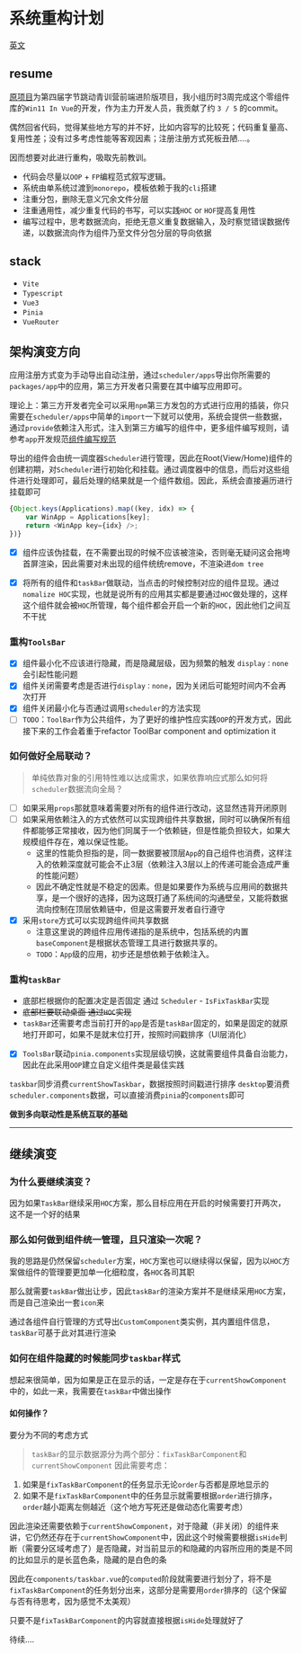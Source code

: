 # 系统重构计划

[英文](./README_en.md)

## resume

[原项目](https://github.com/HardenSG/Win11-in-Vue)为第四届字节跳动青训营前端进阶版项目，我小组历时3周完成这个零组件库的`Win11 In Vue`的开发，作为主力开发人员，我贡献了约 `3 / 5` 的commit。

偶然回省代码，觉得某些地方写的并不好，比如内容写的比较死；代码重复量高、复用性差；没有过多考虑性能等客观因素；注册注册方式死板丑陋....。

因而想要对此进行重构，吸取先前教训。

+ 代码会尽量以`OOP` + `FP`编程范式叙写逻辑。
+ 系统由单系统过渡到`monorepo`，模板依赖于我的`cli`搭建
+ 注重分包，删除无意义冗余文件分层
+ 注重通用性，减少重复代码的书写，可以实践`HOC` or `HOF`提高复用性
+ 编写过程中，思考数据流向，拒绝无意义重复数据输入，及时察觉错误数据传递，以数据流向作为组件乃至文件分包分层的导向依据

## stack

+ `Vite`
+ `Typescript`
+ `Vue3`
+ `Pinia`
+ `VueRouter`

## 架构演变方向

应用注册方式变为手动导出自动注册，通过`scheduler/apps`导出你所需要的 `packages/app`中的应用，第三方开发者只需要在其中编写应用即可。

理论上：第三方开发者完全可以采用`npm`第三方发包的方式进行应用的插装，你只需要在`scheduler/apps`中简单的`import`一下就可以使用，系统会提供一些数据，通过`provide`依赖注入形式，注入到第三方编写的组件中，更多组件编写规则，请参考`app`开发规范[组件编写规范](packages/app/README.md)

导出的组件会由统一调度器`Scheduler`进行管理，因此在Root(View/Home)组件的创建初期，对`Scheduler`进行初始化和挂载。通过调度器中的信息，而后对这些组件进行处理即可，最后处理的结果就是一个组件数组。因此，系统会直接遍历进行挂载即可

```javascript
{Object.keys(Applications).map((key, idx) => {
    var WinApp = Applications[key];
    return <WinApp key={idx} />;
})}
```

+ [x] 组件应该伪挂载，在不需要出现的时候不应该被渲染，否则毫无疑问这会拖垮首屏渲染，因此需要对未出现的组件统统remove，不渲染进`dom tree`

+ [x] 将所有的组件和`taskBar`做联动，当点击的时候控制对应的组件显现。通过`nomalize HOC`实现，也就是说所有的应用其实都是要通过`HOC`做处理的，这样这个组件就会被`HOC`所管理，每个组件都会开启一个新的`HOC`，因此他们之间互不干扰

### 重构`ToolsBar`

+ [x] 组件最小化不应该进行隐藏，而是隐藏层级，因为频繁的触发 `display：none` 会引起性能问题
+ [x] 组件关闭需要考虑是否进行`display：none`，因为关闭后可能短时间内不会再次打开
+ [x] 组件关闭最小化与否通过调用`scheduler`的方法实现
+ [ ] `TODO`：`ToolBar`作为公共组件，为了更好的维护性应实践`OOP`的开发方式，因此接下来的工作会着重于refactor ToolBar component and optimization it

### 如何做好全局联动？

> 单纯依靠对象的引用特性难以达成需求，如果依靠响应式那么如何将`scheduler`数据流向全局？

+ [ ] 如果采用`props`那就意味着需要对所有的组件进行改动，这显然违背开闭原则
+ [ ] 如果采用依赖注入的方式依然可以实现跨组件共享数据，同时可以确保所有组件都能够正常接收，因为他们同属于一个依赖链，但是性能负担较大，如果大规模组件存在，难以保证性能。
  + 这里的性能负担指的是，同一数据要被顶层`App`的自己组件也消费，这样注入的依赖深度就可能会不止3层（依赖注入3层以上的传递可能会造成严重的性能问题）
  + 因此不确定性就是不稳定的因素。但是如果要作为系统与应用间的数据共享，是一个很好的选择，因为这既打通了系统间的沟通壁垒，又能将数据流向控制在顶层依赖链中，但是这需要开发者自行遵守
+ [x] 采用`store`方式可以实现跨组件间共享数据
  + 注意这里说的跨组件应用传递指的是系统中，包括系统的内置`baseComponent`是根据状态管理工具进行数据共享的。
  + `TODO`：`App`级的应用，初步还是想依赖于依赖注入。

### 重构`taskBar`

+ 底部栏根据你的配置决定是否固定 通过 `Scheduler` - `IsFixTaskBar`实现
+ ~~底部栏要联动桌面 通过`HOC`实现~~
+ `taskBar`还需要考虑当前打开的`app`是否是`taskBar`固定的，如果是固定的就原地打开即可，如果不是就末位打开，按照时间戳排序（UI层消化）

+ [x] `ToolsBar`联动`pinia.components`实现层级切换，这就需要组件具备自治能力，因此在此采用`OOP`建立自定义组件类是最佳实践

`taskbar`同步消费`currentShowTaskbar`，数据按照时间戳进行排序
`desktop`要消费`scheduler.components`数据，可以直接消费`pinia`的`components`即可

**做到多向联动性是系统互联的基础**

---

## 继续演变

### 为什么要继续演变？

因为如果`TaskBar`继续采用`HOC`方案，那么目标应用在开启的时候需要打开两次，这不是一个好的结果

### 那么如何做到组件统一管理，且只渲染一次呢？

我的思路是仍然保留`scheduler`方案，`HOC`方案也可以继续得以保留，因为以`HOC`方案做组件的管理要更加单一化细粒度，各`HOC`各司其职

那么就需要`taskBar`做出让步，因此`taskBar`的渲染方案并不是继续采用`HOC`方案，而是自己渲染出一套`icon`来

通过各组件自行管理的方式导出`CustomComponent`类实例，其内置组件信息，`taskBar`可基于此对其进行渲染

### 如何在组件隐藏的时候能同步`taskbar`样式

想起来很简单，因为如果是正在显示的话，一定是存在于`currentShowComponent`中的，如此一来，我需要在`taskBar`中做出操作

#### 如何操作？

要分为不同的考虑方式
> `taskBar`的显示数据源分为两个部分：`fixTaskBarComponent`和`currentShowComponent`
> 因此需要考虑：

1. 如果是`fixTaskBarComponent`的任务显示无论`order`与否都是原地显示的
2. 如果不是`fixTaskBarComponent`中的任务显示就需要根据`order`进行排序，`order`越小距离左侧越近（这个地方写死还是做动态化需要考虑）

因此渲染还需要依赖于`currentShowComponent`，对于隐藏（非关闭）的组件来讲，它仍然还存在于`currentShowComponent`中，因此这个时候需要根据`isHide`判断（需要分区域考虑了）是否隐藏，对当前显示的和隐藏的内容所应用的类是不同的比如显示的是长蓝色条，隐藏的是白色的条

因此在`components/taskbar.vue`的`computed`阶段就需要进行划分了，将不是`fixTaskBarComponent`的任务划分出来，这部分是需要用`order`排序的（这个保留与否有待思考，因为感觉不太美观）

只要不是`fixTaskBarComponent`的内容就直接根据`isHide`处理就好了

待续....
